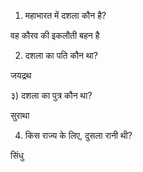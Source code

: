1) महाभारत में दशला कौन है?

वह कौरव की इकलौती बहन है

2) दशला का पति कौन था?

जयद्रथ

३) दशला का पुत्र कौन था?

सुराथा

4) किस राज्य के लिए, दुसला रानी थी?

सिंधु
